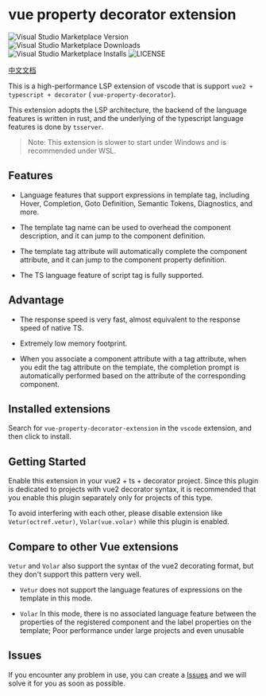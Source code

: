 # vue property decorator extension

![Visual Studio Marketplace Version](https://img.shields.io/visual-studio-marketplace/v/ren-wei.vue-property-decorator-extension)
![Visual Studio Marketplace Downloads](https://img.shields.io/visual-studio-marketplace/d/ren-wei.vue-property-decorator-extension)
![Visual Studio Marketplace Installs](https://img.shields.io/visual-studio-marketplace/i/ren-wei.vue-property-decorator-extension)
![LICENSE](https://img.shields.io/badge/license-MIT-green)

[中文文档](https://github.com/ren-wei/vue-property-decorator-extension/blob/master/README-zh-CN.md)

This is a high-performance LSP extension of vscode that is support `vue2 + typescript + decorator` ( `vue-property-decorator`).

This extension adopts the LSP architecture, the backend of the language features is written in rust, and the underlying of the typescript language features is done by `tsserver`.

> Note: This extension is slower to start under Windows and is recommended under WSL.

## Features

* Language features that support expressions in template tag, including Hover, Completion, Goto Definition, Semantic Tokens, Diagnostics, and more.

* The template tag name can be used to overhead the component description, and it can jump to the component definition.

* The template tag attribute will automatically complete the component attribute, and it can jump to the component property definition.

* The TS language feature of script tag is fully supported.

## Advantage

* The response speed is very fast, almost equivalent to the response speed of native TS.

* Extremely low memory footprint.

* When you associate a component attribute with a tag attribute, when you edit the tag attribute on the template, the completion prompt is automatically performed based on the attribute of the corresponding component.

## Installed extensions

Search for `vue-property-decorator-extension` in the `vscode` extension, and then click to install.

## Getting Started

Enable this extension in your vue2 + ts + decorator project. Since this plugin is dedicated to projects with vue2 decorator syntax, it is recommended that you enable this plugin separately only for projects of this type.

To avoid interfering with each other, please disable extension like `Vetur(octref.vetur)`, `Volar(vue.volar)` while this plugin is enabled.

## Compare to other Vue extensions

`Vetur` and `Volar` also support the syntax of the vue2 decorating format, but they don't support this pattern very well.

* `Vetur` does not support the language features of expressions on the template in this mode.

* `Volar` In this mode, there is no associated language feature between the properties of the registered component and the label properties on the template; Poor performance under large projects and even unusable

## Issues

If you encounter any problem in use, you can create a [Issues](https://github.com/ren-wei/vue-property-decorator-extension/issues) and we will solve it for you as soon as possible.

